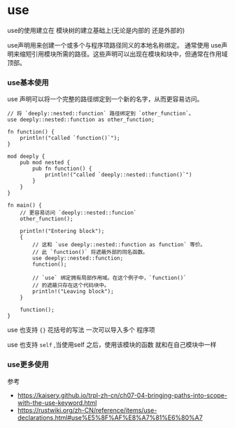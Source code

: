 # use

use的使用建立在 模块树的建立基础上(无论是内部的 还是外部的) 

use声明用来创建一个或多个与程序项路径同义的本地名称绑定。
通常使用 use声明来缩短引用模块所需的路径。这些声明可以出现在模块和块中，但通常在作用域顶部。


### use基本使用 

use 声明可以将一个完整的路径绑定到一个新的名字，从而更容易访问。

```
// 将 `deeply::nested::function` 路径绑定到 `other_function`。
use deeply::nested::function as other_function;

fn function() {
    println!("called `function()`");
}

mod deeply {
    pub mod nested {
        pub fn function() {
            println!("called `deeply::nested::function()`")
        }
    }
}

fn main() {
    // 更容易访问 `deeply::nested::funcion`
    other_function();

    println!("Entering block");
    {
        // 这和 `use deeply::nested::function as function` 等价。
        // 此 `function()` 将遮蔽外部的同名函数。
        use deeply::nested::function;
        function();

        // `use` 绑定拥有局部作用域。在这个例子中，`function()`
        // 的遮蔽只存在这个代码块中。
        println!("Leaving block");
    }

    function();
}
```

use 也支持 `{}` 花括号的写法 一次可以导入多个 程序项 

use 也支持 `self` ,当使用self 之后，使用该模块的函数 就和在自己模块中一样 


### use更多使用

参考
 -  https://kaisery.github.io/trpl-zh-cn/ch07-04-bringing-paths-into-scope-with-the-use-keyword.html
 - https://rustwiki.org/zh-CN/reference/items/use-declarations.html#use%E5%8F%AF%E8%A7%81%E6%80%A7







